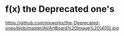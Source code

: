 # f(x) the Deprecated one's

https://github.com/nixworks/the-Deprecated-ones/blob/master/AI/ArtBoard%20Image%20(405).jpg

